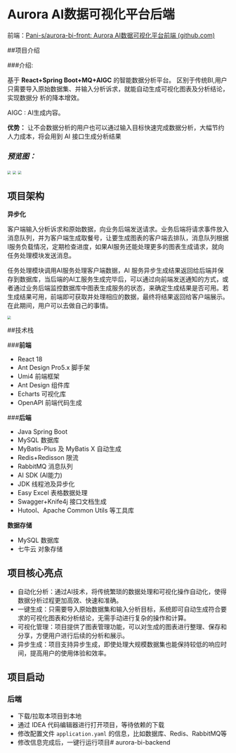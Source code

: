 # Aurora AI数据可视化平台后端
前端：[Pani-s/aurora-bi-front: Aurora AI数据可视化平台前端 (github.com)](https://github.com/Pani-s/aurora-bi-front)

##项目介绍

###介绍:

基于 **React+Spring Boot+MQ+AIGC** 的智能数据分析平台。
区别于传统BI,用户只需要导入原始数据集、并输入分析诉求，就能自动生成可视化图表及分析结论，实现数据分
析的降本增效。

AIGC : AI生成内容。

**优势：** 让不会数据分析的用户也可以通过输入目标快速完成数据分析，大幅节约人力成本，将会用到 AI 接口生成分析结果

### ***预览图：***

<img src="http://pics.soogyu.xyz/picgo/bi_sample_sync.PNG" style="zoom: 50%;" />

<img src="http://pics.soogyu.xyz/picgo/bi_sample_async_mq.PNG" style="zoom: 50%;" />

<img src="http://pics.soogyu.xyz/picgo/bi_sample_mychart.PNG" style="zoom: 50%;" />

## 项目架构

**异步化**

客户端输入分析诉求和原始数据，向业务后端发送请求。业务后端将请求事件放入消息队列，并为客户端生成取餐号，让要生成图表的客户端去排队，消息队列根据I服务负载情况，定期检查进度，如果AI服务还能处理更多的图表生成请求，就向任务处理模块发送消息。

任务处理模块调用AI服务处理客户端数据，AI 服务异步生成结果返回给后端并保存到数据库，当后端的AI工服务生成完毕后，可以通过向前端发送通知的方式，或者通过业务后端监控数据库中图表生成服务的状态，来确定生成结果是否可用。若生成结果可用，前端即可获取并处理相应的数据，最终将结果返回给客户端展示。在此期间，用户可以去做自己的事情。

<img src="http://pics.soogyu.xyz/pani/bi/bi_structrue.png" style="zoom: 50%;" />

##技术栈

###**前端**
- React 18
- Ant Design Pro5.x 脚手架
- Umi4 前端框架
- Ant Design 组件库
- Echarts 可视化库
- OpenAPI 前端代码生成

###**后端**
- Java Spring Boot
- MySQL 数据库
- MyBatis-Plus 及 MyBatis X 自动生成
- Redis+Redisson 限流
- RabbitMQ 消息队列
- AI SDK (AI能力)
- JDK 线程池及异步化
- Easy Excel 表格数据处理
- Swagger+Knife4j 接口文档生成
- Hutool、Apache Common Utils 等工具库

**数据存储**

- MySQL 数据库
- 七牛云 对象存储



## 项目核心亮点

- 自动化分析：通过AI技术，将传统繁琐的数据处理和可视化操作自动化，使得数据分析过程更加高效、快速和准确。
- 一键生成：只需要导入原始数据集和输入分析目标，系统即可自动生成符合要求的可视化图表和分析结论，无需手动进行复杂的操作和计算。
- 可视化管理：项目提供了图表管理功能，可以对生成的图表进行整理、保存和分享，方便用户进行后续的分析和展示。
- 异步生成：项目支持异步生成，即使处理大规模数据集也能保持较低的响应时间，提高用户的使用体验和效率。



## 项目启动

### 后端

- 下载/拉取本项目到本地
- 通过 IDEA 代码编辑器进行打开项目，等待依赖的下载
- 修改配置文件 `application.yaml` 的信息，比如数据库、Redis、RabbitMQ等
- 修改信息完成后，一键行运行项目# aurora-bi-backend
